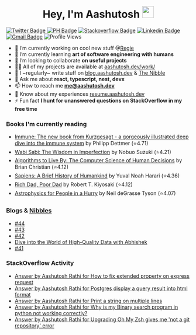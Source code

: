 
<h1 align="center">Hey, I'm Aashutosh  <img src="https://files.aashutosh.dev/hey.gif" width="32"></h1>

[![Twitter Badge](https://img.shields.io/badge/-@AashutoshRathi-1ca0f1?style=flat-square&labelColor=1ca0f1&logo=twitter&logoColor=white&link=https://twitter.com/AashutoshRathi)](https://twitter.com/AashutoshRathi) 
[![PH Badge](https://img.shields.io/badge/@AashutoshRathi-da552f?style=flat-square&logo=producthunt&logoColor=white&link=https://www.producthunt.com/@AashutoshRathi)](https://www.producthunt.com/@AashutoshRathi) 
[![Stackoverflow Badge](https://img.shields.io/badge/-aashutoshrathi-f48024?style=flat-square&labelColor=f48024&logo=stackoverflow&logoColor=white&link=https://stackoverflow.com/users/7326407/aashutosh-rathi)](https://stackoverflow.com/users/7326407/aashutosh-rathi)
[![Linkedin Badge](https://img.shields.io/badge/-aashutoshrathi-blue?style=flat-square&logo=Linkedin&logoColor=white&link=https://www.linkedin.com/in/aashutoshrathi/)](https://www.linkedin.com/in/aashutoshrathi/)
[![Gmail Badge](https://img.shields.io/badge/-me@aashutosh.dev-c14438?style=flat-square&logo=Gmail&logoColor=white&link=mailto:me@aashutosh.dev)](mailto:me@aashutosh.dev)
![Profile Views](https://komarev.com/ghpvc/?username=aashutoshrathi&label=Profile%20views&color=0e75b6&style=flat-square)

<!-- <p align="left"> <a href="https://github.com/ryo-ma/github-profile-trophy"><img src="https://github-profile-trophy.vercel.app/?username=aashutoshrathi&theme=onedark" alt="aashutoshrathi" /></a> </p> -->

- 🔭 I’m currently working on cool new stuff @[Regie](https://regie.ai)
- 🌱 I’m currently learning **art of software engineering with humans**
- 👯 I’m looking to collaborate **on useful projects**
- 👨‍💻 All of my projects are available at [aashutosh.dev/work/](https://aashutosh.dev/work/)
- 📝 I ~regularly~ write stuff on [blog.aashutosh.dev](https://blog.aashutosh.dev) & [The Nibble](https://nibbles.dev)
- 💬 Ask me about **react, typescript, nest, devx**
- 📫 How to reach me **me@aashutosh.dev**
- 📄 Know about my experiences [resume.aashutosh.dev](https://resume.aashutosh.dev)
- ⚡ Fun fact **I hunt for unanswered questions on StackOverflow in my free time**

### Books I'm currently reading
<!-- GOODREADS-LIST:START -->
- [Immune: The new book from Kurzgesagt - a gorgeously illustrated deep dive into the immune system](https://www.goodreads.com/review/show/6074975336?utm_medium=api&utm_source=rss) by Philipp Dettmer (⭐️4.71)
- [Wabi Sabi: The Wisdom in Imperfection](https://www.goodreads.com/review/show/5644305977?utm_medium=api&utm_source=rss) by Nobuo Suzuki (⭐️4.21)
- [Algorithms to Live By: The Computer Science of Human Decisions](https://www.goodreads.com/review/show/5493700040?utm_medium=api&utm_source=rss) by Brian Christian (⭐️4.12)
- [Sapiens: A Brief History of Humankind](https://www.goodreads.com/review/show/4657665795?utm_medium=api&utm_source=rss) by Yuval Noah Harari (⭐️4.36)
- [Rich Dad, Poor Dad](https://www.goodreads.com/review/show/4313219251?utm_medium=api&utm_source=rss) by Robert T. Kiyosaki (⭐️4.12)
- [Astrophysics for People in a Hurry](https://www.goodreads.com/review/show/3391666682?utm_medium=api&utm_source=rss) by Neil deGrasse Tyson (⭐️4.07)
<!-- GOODREADS-LIST:END -->

### Blogs & [Nibbles](https://nibbles.dev)
<!-- BLOGS:START -->
- [#44](https://thenibble.substack.com/p/44)
- [#43](https://thenibble.substack.com/p/43)
- [#42](https://thenibble.substack.com/p/42)
- [Dive into the World of High-Quality Data with Abhishek](https://thenibble.substack.com/p/dive-into-the-world-of-high-quality)
- [#41](https://thenibble.substack.com/p/41)
<!-- BLOGS:END -->

### StackOverflow Activity
<!-- STACKOVERFLOW:START -->
- [Answer by Aashutosh Rathi for How to fix extended property on express request](https://stackoverflow.com/questions/71905220/how-to-fix-extended-property-on-express-request/71905279#71905279)
- [Answer by Aashutosh Rathi for Postgres display a query result into html format](https://stackoverflow.com/questions/44841059/postgres-display-a-query-result-into-html-format/63392721#63392721)
- [Answer by Aashutosh Rathi for Print a string on multiple lines](https://stackoverflow.com/questions/61789943/print-a-string-on-multiple-lines/61790099#61790099)
- [Answer by Aashutosh Rathi for Why is my Binary search program in python not working correctly?](https://stackoverflow.com/questions/61652044/why-is-my-binary-search-program-in-python-not-working-correctly/61652106#61652106)
- [Answer by Aashutosh Rathi for Upgrading Oh My Zsh gives me &#39;not a git repository&#39; error](https://stackoverflow.com/questions/33486633/upgrading-oh-my-zsh-gives-me-not-a-git-repository-error/61044295#61044295)
<!-- STACKOVERFLOW:END -->


